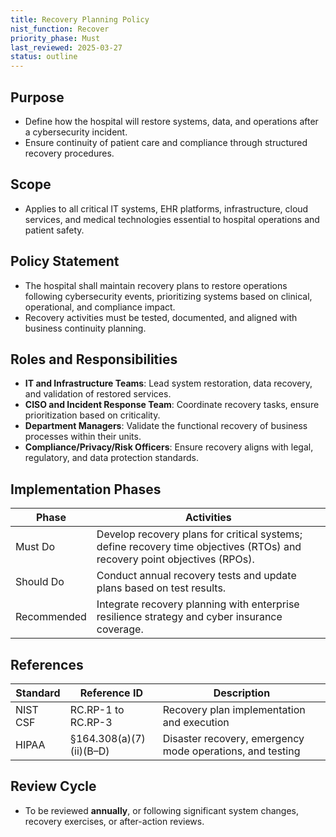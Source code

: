 ```yaml
---
title: Recovery Planning Policy
nist_function: Recover
priority_phase: Must
last_reviewed: 2025-03-27
status: outline
---
```


## Purpose
- Define how the hospital will restore systems, data, and operations after a cybersecurity incident.
- Ensure continuity of patient care and compliance through structured recovery procedures.

## Scope
- Applies to all critical IT systems, EHR platforms, infrastructure, cloud services, and medical technologies essential to hospital operations and patient safety.

## Policy Statement
- The hospital shall maintain recovery plans to restore operations following cybersecurity events, prioritizing systems based on clinical, operational, and compliance impact.
- Recovery activities must be tested, documented, and aligned with business continuity planning.

## Roles and Responsibilities
- **IT and Infrastructure Teams**: Lead system restoration, data recovery, and validation of restored services.
- **CISO and Incident Response Team**: Coordinate recovery tasks, ensure prioritization based on criticality.
- **Department Managers**: Validate the functional recovery of business processes within their units.
- **Compliance/Privacy/Risk Officers**: Ensure recovery aligns with legal, regulatory, and data protection standards.

## Implementation Phases

| Phase        | Activities                                                                     |
|--------------|---------------------------------------------------------------------------------|
| Must Do      | Develop recovery plans for critical systems; define recovery time objectives (RTOs) and recovery point objectives (RPOs). |
| Should Do    | Conduct annual recovery tests and update plans based on test results.          |
| Recommended  | Integrate recovery planning with enterprise resilience strategy and cyber insurance coverage. |

## References

| Standard | Reference ID             | Description                                             |
|----------|--------------------------|---------------------------------------------------------|
| NIST CSF | RC.RP-1 to RC.RP-3        | Recovery plan implementation and execution              |
| HIPAA    | §164.308(a)(7)(ii)(B–D)   | Disaster recovery, emergency mode operations, and testing |

## Review Cycle
- To be reviewed **annually**, or following significant system changes, recovery exercises, or after-action reviews.
